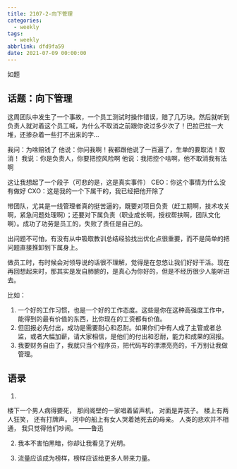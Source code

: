 ```yaml
---
title: 2107-2-向下管理
categories:
  - weekly
tags:
  - weekly
abbrlink: dfd9fa59
date: 2021-07-09 00:00:00
---
```

如题
<!-- more -->

## 话题：向下管理

这周团队中发生了一个事故，一个员工测试时操作错误，赔了几万块。然后就听到负责人就对着这个员工喊，为什么不取消之前跟你说过多少次了！巴拉巴拉一大堆，还掺杂着一些打不出来的字...

我问：为啥赔钱了
他说：你问我啊！我都跟他说了一百遍了，生单的要取消！取消！
我说：你是负责人，你要把控风险啊
他说：我把控个啥啊，他不取消我有法啊

这让我想起了一个段子（可悲的是，这是真实事件）
CEO：你这个事情为什么没有做好
CXO：这是我的一个下属干的，我已经把他开除了

带团队，尤其是一线管理者真的挺苦逼的，既要对项目负责（赶工期啊，技术攻关啊，紧急问题处理啊）；还要对下属负责（职业成长啊，授权帮扶啊，团队文化啊）。成功了功劳是员工的，失败了责任是自己的。

出问题不可怕，有没有从中吸取教训总结经验找出优化点很重要，而不是简单的把问题直接推卸到下属身上。

做员工时，有时候会对领导说的话很不理解，觉得是在忽悠让我们好好干活。现在再回想起来时，那其实是发自肺腑的，是真心为你好的，但是不经历很少人能听进去。

比如：
1. 一个好的工作习惯，也是一个好的工作态度。这些是你在这种高强度工作中，能得到的最有价值的东西，比你现在的工资都有价值。
2. 但回报必先付出，成功是需要耐心和忍耐。如果你们中有人成了主管或者总监，或者大幅加薪，请大家相信，是他们的付出和忍耐，能力和成果的回报。
3. 我要财务自由了，我就只当个程序员，把代码写的漂漂亮亮的，千万别让我做管理。

## 语录
1. 
楼下一个男人病得要死，
那间阁壁的一家唱着留声机，
对面是弄孩子。
楼上有两人狂笑，
还有打牌声。
河中的船上有女人哭着她死去的母亲。
人类的悲欢并不相通，
我只觉得他们吵闹。 
——鲁迅

2. 我本不害怕黑暗，你却让我看见了光明。

3. 流量应该成为榜样，榜样应该给更多人带来力量。